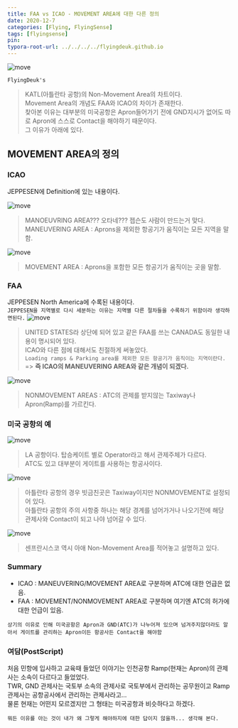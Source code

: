 ```yaml
---
title: FAA vs ICAO - MOVEMENT AREA에 대한 다른 정의
date: 2020-12-7
categories: [Flying, FlyingSense]
tags: [flyingsense]
pin:
typora-root-url: ../../../../flyingdeuk.github.io
---
```

![move](/img/flying/sense/faaicao/move2.jpg)

`FlyingDeuk's`
> KATL(아틀란타 공항)의 Non-Movement Area의 차트이다. <br>
Movement Area의 개념도 FAA와 ICAO의 차이가 존재한다. <br>
찾아본 이유는 대부분의 미국공항은 Apron들어가기 전에 GND지시가 없어도 따로 Apron에 스스로 Contact을 해야하기 때문이다. <br>
그 이유가 아래에 있다.

## MOVEMENT AREA의 정의

### ICAO
JEPPESEN에 Definition에 있는 내용이다.

![move](/img/flying/sense/faaicao/move4.jpg)
>MANOEUVRING AREA??? 오타네??? 젭슨도 사람이 만드는거 맞다.<br>
MANEUVERING AREA : Aprons을 제외한 항공기가 움직이는 모든 지역을 말함.

![move](/img/flying/sense/faaicao/move5.jpg)
>MOVEMENT AREA : Aprons을 포함한 모든 항공기가 움직이는 곳을 말함.

### FAA
JEPPESEN North America에 수록된 내용이다. <br>
`JEPPESEN을 지역별로 다시 세분하는 이유는 지역별 다른 절차들을 수록하기 위함이라 생각하면된다.`
![move](/img/flying/sense/faaicao/move7.jpg)
>UNITED STATES라 상단에 되어 있고 같은 FAA를 쓰는 CANADA도 동일한 내용이 명시되어 있다. <br>
ICAO와 다른 점에 대해서도 친절하게 써놓았다. <br>
`Loading ramps & Parking area를 제외한 모든 항공기가 움직이는 지역이란다.` => **즉 ICAO의 MANEUVERING AREA와 같은 개념이 되겠다.**

![move](/img/flying/sense/faaicao/move8.jpg)
>NONMOVEMENT AREAS : ATC의 관제를 받지않는 Taxiway나 Apron(Ramp)를 가르킨다.

### 미국 공항의 예
![move](/img/flying/sense/faaicao/move1.jpg)
>LA 공항이다. 탑승케이트 별로 Operator라고 해서 관제주체가 다르다. <br>
ATC도 있고 대부분이 게이트를 사용하는 항공사이다.

![move](/img/flying/sense/faaicao/move2.jpg)
>아틀란타 공항의 경우 빗금친곳은 Taxiway이지만 NONMOVEMENT로 설정되어 있다. <br>
아틀란타 공항의 주의 사항중 하나는 해당 경계를 넘어가거나 나오기전에 해당 관제사와 Contact이 되고 나야 넘어갈 수 있다.

![move](/img/flying/sense/faaicao/move3.jpg)
>센프란시스코 역시 아애 Non-Movement Area를 적어놓고 설명하고 있다.

### Summary
- ICAO : MANEUVERING/MOVEMENT AREA로 구분하며 ATC에 대한 언급은 없음.
- FAA : MOVEMENT/NONMOVEMENT AREA로 구분하며 여기엔 ATC의 허가에 대한 언급이 있음.

`상기의 이유로 인해 미국공항은 Apron과 GND(ATC)가 나누어져 있으며 넘겨주지않더라도 알아서 게이트를 관리하는 Apron이든 항공사든 Contact을 해야함`

### 여담(PostScript)
처음 민항에 입사하고 교육때 들었던 이야기는 인천공항 Ramp(현재는 Apron)의 관제사는 소속이 다르다고 들었었다. <br>
TWR, GND 관제사는 국토부 소속의 관제사로 국토부에서 관리하는 공무원이고 Ramp 관제사는 공항공사에서 관리하는 관제사라고...<br>
물론 현재는 어떤지 모르겠지만 그 형태는 미국공항과 비슷하다고 하겠다.

`뭐든 이유를 아는 것이 내가 왜 그렇게 해야하지에 대한 답이지 않을까... 생각해 본다.`
